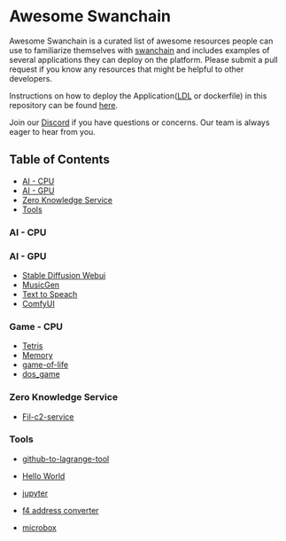 # Awesome Swanchain <!-- omit in toc -->

Awesome Swanchain is a curated list of awesome resources people can use to familiarize themselves with [swanchain](//https://swanchain.io) and includes examples of several applications they can deploy on the platform. Please submit a pull request if you know any resources that might be helpful to other developers.

Instructions on how to deploy the Application([LDL](https://docs.lagrangedao.org/spaces/intro/lagrange-definition-language-ldl) or dockerfile) in this repository can be found [here](//https://docs.lagrangedao.org/spaces/run-space).

Join our [Discord](https://discord.com/invite/swanchain) if you have questions or concerns. Our team is always eager to hear from you.


## Table of Contents <!-- omit in toc -->

- [AI - CPU](#ai---cpu)
- [AI - GPU](#ai---gpu)
- [Zero Knowledge Service](#Zero-Knowledge)
- [Tools](#tools)

### AI - CPU



### AI - GPU

- [Stable Diffusion Webui](stable-diffusion-webui)
- [MusicGen](musicGen)
- [Text to Speach](TTS)
- [ComfyUI](comfyui)


### Game - CPU
- [Tetris](./Tetris)
- [Memory](./Memory)
- [game-of-life](./game-of-life)
- [dos_game](./dos_game)


### Zero Knowledge Service
- [Fil-c2-service](fil-c2-service)


### Tools
 - [github-to-lagrange-tool](github-to-lagrange-tool)

- [Hello World](hello-world)
- [jupyter](jupyter)
- [f4 address converter](f4-converter)

- [microbox](microbox)
